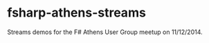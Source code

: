 fsharp-athens-streams
=====================

Streams demos for the F# Athens User Group meetup on 11/12/2014.
